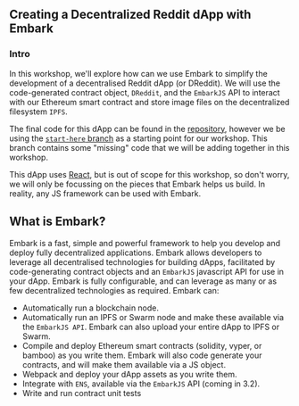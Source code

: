 ## Creating a Decentralized Reddit dApp with Embark

### Intro
In this workshop, we'll explore how can we use Embark to simplify the development of a decentralised Reddit dApp (or DReddit). We will use the code-generated contract object, `DReddit`, and the `EmbarkJS` API to interact with our Ethereum smart contract and store image files on the decentralized filesystem `IPFS`.

The final code for this dApp can be found in the [repository](https://github.com/status-im/dreddit-dapp/blob/master/instructions/1%20Installation.md), however we be using the [`start-here` branch](https://github.com/status-im/dreddit-dapp/tree/start-here) as a starting point for our workshop. This branch contains some "missing" code that we will be adding together in this workshop.

This dApp uses [React](https://reactjs.org/), but is out of scope for this workshop, so don't worry, we will only be focussing on the pieces that Embark helps us build. In reality, any JS framework can be used with Embark.

## What is Embark?
Embark is a fast, simple and powerful framework to help you develop and deploy fully decentralized applications. Embark allows developers to leverage all decentralised technologies for building dApps, facilitated by  code-generating contract objects and an `EmbarkJS` javascript API for use in your dApp. Embark is fully configurable, and can leverage as many or as few decentralized technologies as required. Embark can:
* Automatically run a blockchain node.
* Automatically run an IPFS or Swarm node and make these available via the `EmbarkJS API`. Embark can also upload your entire dApp to IPFS or Swarm.
* Compile and deploy Ethereum smart contracts (solidity, vyper, or bamboo) as you write them. Embark will also code generate your contracts, and will make them available via a JS object.
* Webpack and deploy your dApp assets as you write them.
* Integrate with `ENS`, available via the `EmbarkJS` API (coming in 3.2).
* Write and run contract unit tests